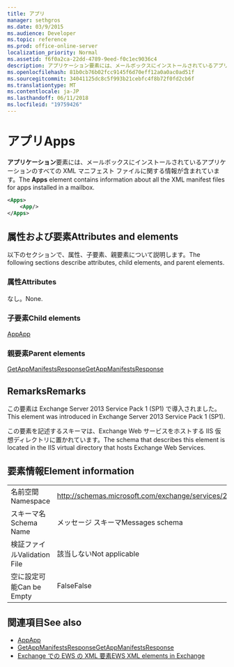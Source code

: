 ```yaml
---
title: アプリ
manager: sethgros
ms.date: 03/9/2015
ms.audience: Developer
ms.topic: reference
ms.prod: office-online-server
localization_priority: Normal
ms.assetid: f6f0a2ca-22dd-4789-9eed-f0c1ec9036c4
description: アプリケーション要素には、メールボックスにインストールされているアプリケーションのすべての XML マニフェスト ファイルに関する情報が含まれています。
ms.openlocfilehash: 81b0cb76b02fcc9145f6d70eff12a0a0ac0ad51f
ms.sourcegitcommit: 34041125dc8c5f993b21cebfc4f8b72f0fd2cb6f
ms.translationtype: MT
ms.contentlocale: ja-JP
ms.lasthandoff: 06/11/2018
ms.locfileid: "19759426"
---
```

# <a name="apps"></a><span data-ttu-id="ad93a-103">アプリ</span><span class="sxs-lookup"><span data-stu-id="ad93a-103">Apps</span></span>

<span data-ttu-id="ad93a-104">**アプリケーション**要素には、メールボックスにインストールされているアプリケーションのすべての XML マニフェスト ファイルに関する情報が含まれています。</span><span class="sxs-lookup"><span data-stu-id="ad93a-104">The **Apps** element contains information about all the XML manifest files for apps installed in a mailbox.</span></span> 
  
```XML
<Apps>
    <App/>
</Apps>
```

## <a name="attributes-and-elements"></a><span data-ttu-id="ad93a-105">属性および要素</span><span class="sxs-lookup"><span data-stu-id="ad93a-105">Attributes and elements</span></span>

<span data-ttu-id="ad93a-106">以下のセクションで、属性、子要素、親要素について説明します。</span><span class="sxs-lookup"><span data-stu-id="ad93a-106">The following sections describe attributes, child elements, and parent elements.</span></span>
  
### <a name="attributes"></a><span data-ttu-id="ad93a-107">属性</span><span class="sxs-lookup"><span data-stu-id="ad93a-107">Attributes</span></span>

<span data-ttu-id="ad93a-108">なし。</span><span class="sxs-lookup"><span data-stu-id="ad93a-108">None.</span></span>
  
### <a name="child-elements"></a><span data-ttu-id="ad93a-109">子要素</span><span class="sxs-lookup"><span data-stu-id="ad93a-109">Child elements</span></span>

[<span data-ttu-id="ad93a-110">App</span><span class="sxs-lookup"><span data-stu-id="ad93a-110">App</span></span>](app.md)
  
### <a name="parent-elements"></a><span data-ttu-id="ad93a-111">親要素</span><span class="sxs-lookup"><span data-stu-id="ad93a-111">Parent elements</span></span>

[<span data-ttu-id="ad93a-112">GetAppManifestsResponse</span><span class="sxs-lookup"><span data-stu-id="ad93a-112">GetAppManifestsResponse</span></span>](getappmanifestsresponse.md)
  
## <a name="remarks"></a><span data-ttu-id="ad93a-113">Remarks</span><span class="sxs-lookup"><span data-stu-id="ad93a-113">Remarks</span></span>

<span data-ttu-id="ad93a-114">この要素は Exchange Server 2013 Service Pack 1 (SP1) で導入されました。</span><span class="sxs-lookup"><span data-stu-id="ad93a-114">This element was introduced in Exchange Server 2013 Service Pack 1 (SP1).</span></span>
  
<span data-ttu-id="ad93a-115">この要素を記述するスキーマは、Exchange Web サービスをホストする IIS 仮想ディレクトリに置かれています。</span><span class="sxs-lookup"><span data-stu-id="ad93a-115">The schema that describes this element is located in the IIS virtual directory that hosts Exchange Web Services.</span></span>
  
## <a name="element-information"></a><span data-ttu-id="ad93a-116">要素情報</span><span class="sxs-lookup"><span data-stu-id="ad93a-116">Element information</span></span>

|||
|:-----|:-----|
|<span data-ttu-id="ad93a-117">名前空間</span><span class="sxs-lookup"><span data-stu-id="ad93a-117">Namespace</span></span>  <br/> |http://schemas.microsoft.com/exchange/services/2006/messages  <br/> |
|<span data-ttu-id="ad93a-118">スキーマ名</span><span class="sxs-lookup"><span data-stu-id="ad93a-118">Schema Name</span></span>  <br/> |<span data-ttu-id="ad93a-119">メッセージ スキーマ</span><span class="sxs-lookup"><span data-stu-id="ad93a-119">Messages schema</span></span>  <br/> |
|<span data-ttu-id="ad93a-120">検証ファイル</span><span class="sxs-lookup"><span data-stu-id="ad93a-120">Validation File</span></span>  <br/> |<span data-ttu-id="ad93a-121">該当しない</span><span class="sxs-lookup"><span data-stu-id="ad93a-121">Not applicable</span></span>  <br/> |
|<span data-ttu-id="ad93a-122">空に設定可能</span><span class="sxs-lookup"><span data-stu-id="ad93a-122">Can be Empty</span></span>  <br/> |<span data-ttu-id="ad93a-123">False</span><span class="sxs-lookup"><span data-stu-id="ad93a-123">False</span></span>  <br/> |
   
## <a name="see-also"></a><span data-ttu-id="ad93a-124">関連項目</span><span class="sxs-lookup"><span data-stu-id="ad93a-124">See also</span></span>

- [<span data-ttu-id="ad93a-125">App</span><span class="sxs-lookup"><span data-stu-id="ad93a-125">App</span></span>](app.md)
- [<span data-ttu-id="ad93a-126">GetAppManifestsResponse</span><span class="sxs-lookup"><span data-stu-id="ad93a-126">GetAppManifestsResponse</span></span>](getappmanifestsresponse.md)
- [<span data-ttu-id="ad93a-127">Exchange での EWS の XML 要素</span><span class="sxs-lookup"><span data-stu-id="ad93a-127">EWS XML elements in Exchange</span></span>](ews-xml-elements-in-exchange.md)

